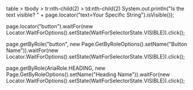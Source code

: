 table > tbody > tr:nth-child(2) > td:nth-child(2)
System.out.println("Is the text visible? " + page.locator("text=Your Specific String").isVisible());

page.locator("button").waitFor(new Locator.WaitForOptions().setState(WaitForSelectorState.VISIBLE)).click();

page.getByRole("button", new Page.GetByRoleOptions().setName("Button Name")).waitFor(new Locator.WaitForOptions().setState(WaitForSelectorState.VISIBLE)).click();


page.getByRole(AriaRole.HEADING, new Page.GetByRoleOptions().setName("Heading Name")).waitFor(new Locator.WaitForOptions().setState(WaitForSelectorState.VISIBLE)).click();



